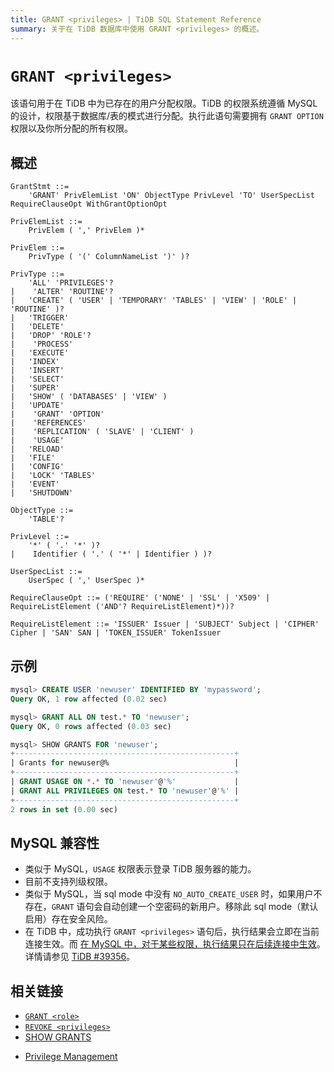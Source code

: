 ```yaml
---
title: GRANT <privileges> | TiDB SQL Statement Reference
summary: 关于在 TiDB 数据库中使用 GRANT <privileges> 的概述。
---
```


# `GRANT <privileges>`

该语句用于在 TiDB 中为已存在的用户分配权限。TiDB 的权限系统遵循 MySQL 的设计，权限基于数据库/表的模式进行分配。执行此语句需要拥有 `GRANT OPTION` 权限以及你所分配的所有权限。

## 概述

```ebnf+diagram
GrantStmt ::=
    'GRANT' PrivElemList 'ON' ObjectType PrivLevel 'TO' UserSpecList RequireClauseOpt WithGrantOptionOpt

PrivElemList ::=
    PrivElem ( ',' PrivElem )*

PrivElem ::=
    PrivType ( '(' ColumnNameList ')' )?

PrivType ::=
    'ALL' 'PRIVILEGES'?
|    'ALTER' 'ROUTINE'?
|   'CREATE' ( 'USER' | 'TEMPORARY' 'TABLES' | 'VIEW' | 'ROLE' | 'ROUTINE' )?
|   'TRIGGER'
|   'DELETE'
|   'DROP' 'ROLE'?
|    'PROCESS'
|   'EXECUTE'
|   'INDEX'
|   'INSERT'
|   'SELECT'
|   'SUPER'
|   'SHOW' ( 'DATABASES' | 'VIEW' )
|   'UPDATE'
|    'GRANT' 'OPTION'
|    'REFERENCES'
|    'REPLICATION' ( 'SLAVE' | 'CLIENT' )
|    'USAGE'
|   'RELOAD'
|   'FILE'
|   'CONFIG'
|   'LOCK' 'TABLES'
|   'EVENT'
|   'SHUTDOWN'

ObjectType ::=
    'TABLE'?

PrivLevel ::=
    '*' ( '.' '*' )?
|    Identifier ( '.' ( '*' | Identifier ) )?

UserSpecList ::=
    UserSpec ( ',' UserSpec )*

RequireClauseOpt ::= ('REQUIRE' ('NONE' | 'SSL' | 'X509' | RequireListElement ('AND'? RequireListElement)*))?

RequireListElement ::= 'ISSUER' Issuer | 'SUBJECT' Subject | 'CIPHER' Cipher | 'SAN' SAN | 'TOKEN_ISSUER' TokenIssuer
```

## 示例

```sql
mysql> CREATE USER 'newuser' IDENTIFIED BY 'mypassword';
Query OK, 1 row affected (0.02 sec)

mysql> GRANT ALL ON test.* TO 'newuser';
Query OK, 0 rows affected (0.03 sec)

mysql> SHOW GRANTS FOR 'newuser';
+-------------------------------------------------+
| Grants for newuser@%                            |
+-------------------------------------------------+
| GRANT USAGE ON *.* TO 'newuser'@'%'             |
| GRANT ALL PRIVILEGES ON test.* TO 'newuser'@'%' |
+-------------------------------------------------+
2 rows in set (0.00 sec)
```

## MySQL 兼容性

* 类似于 MySQL，`USAGE` 权限表示登录 TiDB 服务器的能力。
* 目前不支持列级权限。
* 类似于 MySQL，当 sql mode 中没有 `NO_AUTO_CREATE_USER` 时，如果用户不存在，`GRANT` 语句会自动创建一个空密码的新用户。移除此 sql mode（默认启用）存在安全风险。
* 在 TiDB 中，成功执行 `GRANT <privileges>` 语句后，执行结果会立即在当前连接生效。而 [在 MySQL 中，对于某些权限，执行结果只在后续连接中生效](https://dev.mysql.com/doc/refman/8.0/en/privilege-changes.html)。详情请参见 [TiDB #39356](https://github.com/pingcap/tidb/issues/39356)。

## 相关链接

* [`GRANT <role>`](/sql-statements/sql-statement-grant-role.md)
* [`REVOKE <privileges>`](/sql-statements/sql-statement-revoke-privileges.md)
* [SHOW GRANTS](/sql-statements/sql-statement-show-grants.md)

<CustomContent platform="tidb">

* [Privilege Management](/privilege-management.md)

</CustomContent>